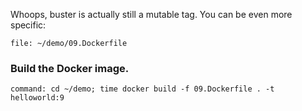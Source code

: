 Whoops, buster is actually still a mutable tag. You can be even more specific:


```editor:open-file
file: ~/demo/09.Dockerfile
```
### Build the Docker image.

```terminal:execute
command: cd ~/demo; time docker build -f 09.Dockerfile . -t helloworld:9
```